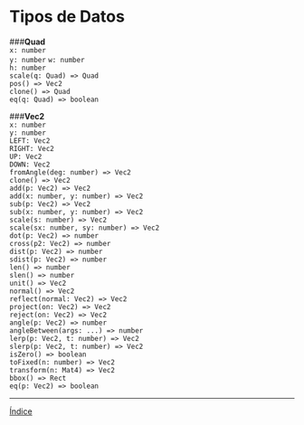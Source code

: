 # Tipos de Datos  

###**Quad**  
`x: number`  
`y: number`
`w: number`  
`h: number`  
`scale(q: Quad) => Quad`  
`pos() => Vec2`  
`clone() => Quad`  
`eq(q: Quad) => boolean`  

###**Vec2**  
`x: number`  
`y: number`  
`LEFT: Vec2`  
`RIGHT: Vec2`  
`UP: Vec2`  
`DOWN: Vec2`  
`fromAngle(deg: number) => Vec2`  
`clone() => Vec2`  
`add(p: Vec2) => Vec2`  
`add(x: number, y: number) => Vec2`  
`sub(p: Vec2) => Vec2`  
`sub(x: number, y: number) => Vec2`  
`scale(s: number) => Vec2`  
`scale(sx: number, sy: number) => Vec2`  
`dot(p: Vec2) => number`  
`cross(p2: Vec2) => number`  
`dist(p: Vec2) => number`  
`sdist(p: Vec2) => number`  
`len() => number`  
`slen() => number`  
`unit() => Vec2`  
`normal() => Vec2`  
`reflect(normal: Vec2) => Vec2`  
`project(on: Vec2) => Vec2`  
`reject(on: Vec2) => Vec2`  
`angle(p: Vec2) => number`  
`angleBetween(args: ...) => number`  
`lerp(p: Vec2, t: number) => Vec2`  
`slerp(p: Vec2, t: number) => Vec2`  
`isZero() => boolean`  
`toFixed(n: number) => Vec2`  
`transform(n: Mat4) => Vec2`  
`bbox() => Rect`  
`eq(p: Vec2) => boolean`  

---
[Índice](https://github.com/mishicoder/KaboomDoc-ES-/blob/main/doc/1.%20Introduccion/0.%20Indice.md)